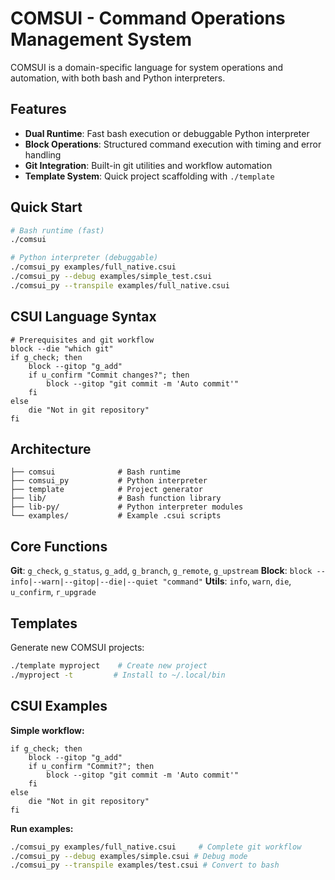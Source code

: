 # COMSUI - Command Operations Management System

COMSUI is a domain-specific language for system operations and automation, with both bash and Python interpreters.

## Features

- **Dual Runtime**: Fast bash execution or debuggable Python interpreter
- **Block Operations**: Structured command execution with timing and error handling
- **Git Integration**: Built-in git utilities and workflow automation
- **Template System**: Quick project scaffolding with `./template`

## Quick Start

```bash
# Bash runtime (fast)
./comsui

# Python interpreter (debuggable)
./comsui_py examples/full_native.csui
./comsui_py --debug examples/simple_test.csui
./comsui_py --transpile examples/full_native.csui
```

## CSUI Language Syntax

```csui
# Prerequisites and git workflow
block --die "which git"
if g_check; then
    block --gitop "g_add"
    if u_confirm "Commit changes?"; then
        block --gitop "git commit -m 'Auto commit'"
    fi
else
    die "Not in git repository"
fi
```

## Architecture

```
├── comsui              # Bash runtime
├── comsui_py           # Python interpreter
├── template            # Project generator
├── lib/                # Bash function library
├── lib-py/             # Python interpreter modules
└── examples/           # Example .csui scripts
```

## Core Functions

**Git**: `g_check`, `g_status`, `g_add`, `g_branch`, `g_remote`, `g_upstream`
**Block**: `block --info|--warn|--gitop|--die|--quiet "command"`
**Utils**: `info`, `warn`, `die`, `u_confirm`, `r_upgrade`

## Templates

Generate new COMSUI projects:

```bash
./template myproject    # Create new project
./myproject -t         # Install to ~/.local/bin
```

## CSUI Examples

**Simple workflow:**
```csui
if g_check; then
    block --gitop "g_add"
    if u_confirm "Commit?"; then
        block --gitop "git commit -m 'Auto commit'"
    fi
else
    die "Not in git repository"
fi
```

**Run examples:**
```bash
./comsui_py examples/full_native.csui     # Complete git workflow
./comsui_py --debug examples/simple.csui # Debug mode
./comsui_py --transpile examples/test.csui # Convert to bash
```
